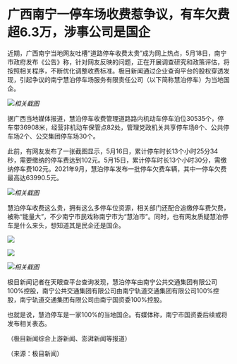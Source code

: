 # 广西南宁一停车场收费惹争议，有车欠费超6.3万，涉事公司是国企

近期，广西南宁当地网友吐槽“道路停车收费太贵”成为网上热点，5月18日，南宁市政府发布《公告》称，针对网友反映的问题，正在开展调查研究和政策评估，将按照相关程序，不断优化调整收费标准。极目新闻通过企业查询平台的股权穿透发现，引起争议的南宁慧泊停车场服务有限责任公司（以下简称慧泊停车）为当地国企。

![](https://inews.gtimg.com/om_bt/OazRfyws9wgiW7HYPuRFlW8I1-tWfTfH0OcytkHxsZSWkAA/1000)_相关截图_

据广西当地媒体报道，慧泊停车收费管理道路路内机动车停车泊位30535个，停车带36908米，经营非机动车保管点82处，管理党政机关共享停车场8个、公共停车场2个、公交集团停车场30个。

此前，有网友发布了一张截图显示，5月16日，累计停车时长13个小时25分34秒，需要缴纳的停车费达到102元。5月15日，累计停车时长13个小时30分，需缴纳停车费102元。2021年9月，慧泊停车发布一批停车欠费车辆，其中一停车欠费最高达63990.5元。

![](https://inews.gtimg.com/om_bt/OLpS7i28tI2Mg6lis2RyjJ8wpCiBjZ750QSMC6I8q-VS4AA/1000)_相关截图_

慧泊停车收费这么贵，拥有这么多停车位资源，相关部门还配合追缴停车费欠费，被称“能量大”，不少南宁市民戏称南宁市为“慧泊市”。同时，也有网友质疑慧泊停车是什么来头，想知道其是民企还是国企。

![](https://inews.gtimg.com/om_bt/Oo4TmEsAEAoKnqeIeOBGB1oWbzVAItW47NC4xS27vJ6q4AA/1000)

![](https://inews.gtimg.com/om_bt/Op0JoPsUnCQXpIlW00wkwEvK64IsxDEv-kzbiS4h-RX1EAA/1000)

![](https://inews.gtimg.com/om_bt/OWJsvTqfEY4zhFuxtiWzAMsZYc_GFGGxn7glllq0UQeSkAA/1000)_相关截图_

极目新闻记者在天眼查平台查询发现，慧泊停车由南宁公共交通集团有限公司100%控股，南宁公共交通集团有限公司由南宁轨道交通集团有限公司100%控股，南宁轨道交通集团有限公司由南宁国资委100%控股。

也就是说，慧泊停车是一家100%的当地国企。有媒体称，南宁市国资委后续或将发布相关表态。

（极目新闻综合上游新闻、澎湃新闻等报道）

（来源：极目新闻）

